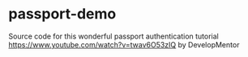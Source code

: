 # passport-demo
Source code for this wonderful passport authentication tutorial https://www.youtube.com/watch?v=twav6O53zIQ by DevelopMentor
